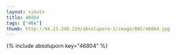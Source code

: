 ```yaml
--- 
layout: sieutv
title: 46804
tags: ["46k"]
thumb: http://94.23.248.219/absoluporn-1/image/002/46804.jpg
---
```

{% include absoluporn key="46804" %} 
